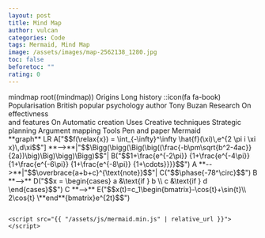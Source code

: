 ```yaml
---
layout: post
title: Mind Map
author: vulcan
categories: Code
tags: Mermaid, Mind Map
image: /assets/images/map-2562138_1280.jpg
toc: false
beforetoc: ""
rating: 0
---
```

<div class="mermaid">
mindmap
  root((mindmap))
    Origins
      Long history
      ::icon(fa fa-book)
      Popularisation
        British popular psychology author Tony Buzan
    Research
      On effectivness<br/>and features
      On Automatic creation
        Uses
            Creative techniques
            Strategic planning
            Argument mapping
    Tools
      Pen and paper
      Mermaid
</div>

<div class="mermaid">
**graph** LR
    A["$$f(\relax{x}) = \int_{-\infty}^\infty \hat{f}(\xi)\,e^{2 \pi i \xi x}\,d\xi$$"] **-->**|"$$\Bigg(\bigg(\Big(\big((\frac{-b\pm\sqrt{b^2-4ac}}{2a})\big)\Big)\bigg)\Bigg)$$"| B("$$1+\frac{e^{-2\pi}} {1+\frac{e^{-4\pi}} {1+\frac{e^{-6\pi}} {1+\frac{e^{-8\pi}} {1+\cdots}}}}$$")
    A **-->**|"$$\overbrace{a+b+c}^{\text{note}}$$"| C("$$\phase{-78^\circ}$$")
    B **-->** D("$$x = \begin{cases} a &\text{if } b \\ c &\text{if } d \end{cases}$$")
    C **-->** E("$$x(t)=c_1\begin{bmatrix}-\cos{t}+\sin{t}\\ 2\cos{t} \**end**{bmatrix}e^{2t}$$")
</div>


```

<script src="{{ "/assets/js/mermaid.min.js" | relative_url }}"></script>
```
